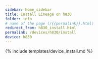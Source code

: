 ```yaml
---
sidebar: home_sidebar
title: Install Lineage on h830
folder: info
# name of the page (/{{permalink}}.html)
redirect_from: h830_install.html
permalink: /devices/h830/install
device: h830
---
```

{% include templates/device_install.md %}
